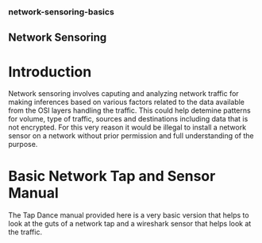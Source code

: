 ### network-sensoring-basics
## Network Sensoring
# Introduction
Network sensoring involves caputing and analyzing network traffic for making inferences based on various factors related to the data available from the OSI layers handling the traffic. This could help detemine patterns for volume, type of traffic, sources and destinations including data that is not encrypted. For this very reason it would be illegal to install a network sensor on a network without prior permission and full understanding of the purpose.

# Basic Network Tap and Sensor Manual
The Tap Dance manual provided here is a very basic version that helps to look at the guts of a network tap and a wireshark sensor that helps look at the traffic.
